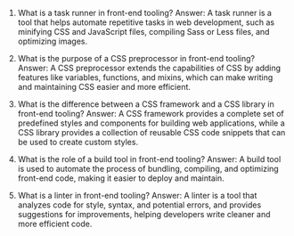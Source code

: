 1. What is a task runner in front-end tooling? 
Answer: A task runner is a tool that helps automate repetitive tasks in web development, such as minifying CSS and JavaScript files, compiling Sass or Less files, and optimizing images.

2. What is the purpose of a CSS preprocessor in front-end tooling? 
Answer: A CSS preprocessor extends the capabilities of CSS by adding features like variables, functions, and mixins, which can make writing and maintaining CSS easier and more efficient.

3. What is the difference between a CSS framework and a CSS library in front-end tooling? 
Answer: A CSS framework provides a complete set of predefined styles and components for building web applications, while a CSS library provides a collection of reusable CSS code snippets that can be used to create custom styles.

4. What is the role of a build tool in front-end tooling? 
Answer: A build tool is used to automate the process of bundling, compiling, and optimizing front-end code, making it easier to deploy and maintain.

5. What is a linter in front-end tooling? 
Answer: A linter is a tool that analyzes code for style, syntax, and potential errors, and provides suggestions for improvements, helping developers write cleaner and more efficient code.